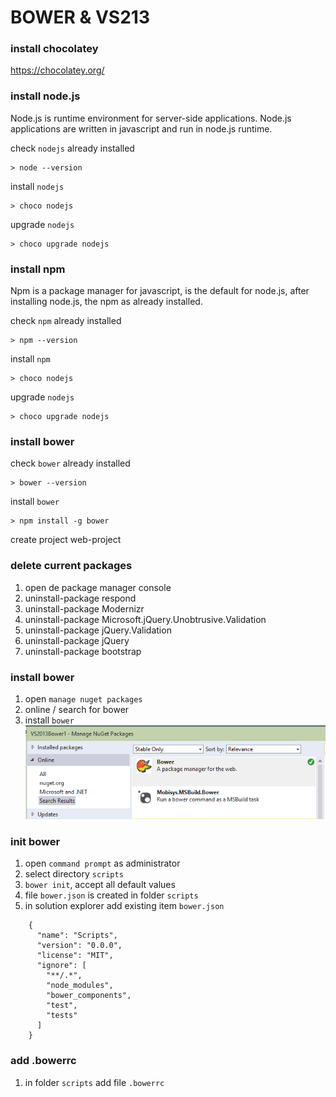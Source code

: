 # BOWER & VS213

### install chocolatey
https://chocolatey.org/


### install node.js  
Node.js is runtime environment for server-side applications.  Node.js applications are written in javascript and run in node.js runtime.

check `nodejs` already installed
```
> node --version  
```
install `nodejs`  
```
> choco nodejs  
```
upgrade `nodejs`  
```
> choco upgrade nodejs
```

### install npm
Npm is a package manager for javascript, is the default for node.js, after installing node.js, the npm as already installed.

check `npm` already installed
```
> npm --version  
```
install `npm`  
```
> choco nodejs  
```
upgrade `nodejs`  
```
> choco upgrade nodejs
```

### install bower
check `bower` already installed
```
> bower --version  
```
install `bower`  
```
> npm install -g bower
```




create project web-project

### delete current packages
1. open de package manager console
2. uninstall-package respond
3. uninstall-package Modernizr
4. uninstall-package Microsoft.jQuery.Unobtrusive.Validation
5. uninstall-package jQuery.Validation
6. uninstall-package jQuery
7. uninstall-package bootstrap


### install bower
1. open `manage nuget packages`
2. online / search for bower
3. install `bower`  
![alt text](Images/bower1.png?raw=true "add cpu")


### init bower
1. open `command prompt` as administrator
2. select directory `scripts`
3. `bower init`, accept all default values
4. file `bower.json` is created in folder `scripts`
5. in solution explorer add existing item `bower.json`
```
    {
      "name": "Scripts",
      "version": "0.0.0",
      "license": "MIT",
      "ignore": [
        "**/.*",
        "node_modules",
        "bower_components",
        "test",
        "tests"
      ]
    }
```

### add .bowerrc
1. in folder `scripts` add file `.bowerrc`
